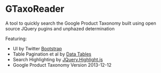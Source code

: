 # GTaxoReader
A tool to quickly search the Google Product Taxonomy built using open source JQuery pugins and unphazed determination

Featuring:
* UI by Twitter [Bootstrap](http://getbootstrap.com/)
* Table Pagination et al by [Data Tables](http://www.datatables.net/)
* Search Highlighting by [JQuery.Highlight.js](https://github.com/bartaz/sandbox.js)
* Google Product Taxonomy Version 2013-12-12  
